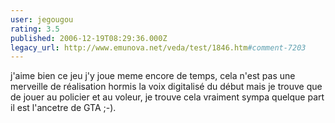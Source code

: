 ```yaml
---
user: jegougou
rating: 3.5
published: 2006-12-19T08:29:36.000Z
legacy_url: http://www.emunova.net/veda/test/1846.htm#comment-7203
---
```

j'aime bien ce jeu j'y joue meme encore de temps, cela n'est pas une merveille de réalisation hormis la voix digitalisé du début mais je trouve que de jouer au policier et au voleur, je trouve cela vraiment sympa quelque part il est l'ancetre de GTA ;-).